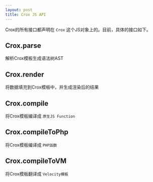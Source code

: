 ```yaml
---
layout: post
title: Crox JS API
---
```


Crox的所有接口都声明在 `Crox` 这个JS对象上的。目前，具体的接口如下。

## Crox.parse

解析Crox模板生成语法树AST

## Crox.render

将数据填充到Crox模板中，并生成渲染后的结果

## Crox.compile

将Crox模板编译成 `原生JS Function`

## Crox.compileToPhp

将Crox模板编译成 `PHP函数`

## Crox.compileToVM

将Crox模板翻译成 `Velocity模板`